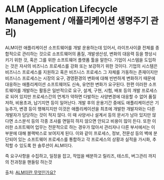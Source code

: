 # ALM (Application Lifecycle Management / 애플리케이션 생명주기 관리)
ALM이란 애플리케이션 소프트웨어를 개발 운용하는데 있어서, 라이프사이클 전체를 종합적으로 관리하는 것으로 소프트웨어의 품질, 개발생산성, 변화의 대응력 등을 향상시키기 위한 것, 혹은 그를 위한 소프트웨어 플랫폼 툴을 말한다.
기업이 시스템을 도입하는 것은 자사의 비즈니스 프로세스를 강화 또는 보강하기 위한 것이다.
기업의 시스템은 비즈니스 프로세스를 지원하고 혹은 비즈니스 프로세스 그 자체를 가동하는 존재이지만 비즈니스 프로세스는 시장의 요구, 경영환경의 변화에 대해 빈번하게 변화하기 때문에 대응하는 애플리케이션 소프트웨어도 신속, 유연한 변화가 요구된다.
한편 이러한 소프트웨어를 개발하는 활동은 일반적으로 요구, 설계, 구현, 시험, 배포 등의 개발 프로세스로 되어 있지만 프로세스간의 연계가 약하면 다발하는 사양변경에 대응할 수 없어 품질저하, 비용초과, 납기지연 등이 일어난다.
개발 후의 운용기간 중에도 애플리케이션은 기능추가, 변경 등이 행해지지만 이것은 애플리케이션을 최초에 개발한 개발자와는 다른 개발자가 담당하는 것이 적지 않다. 이 때 사양서나 설계서 등의 문서가 남아 있지만 않다면 소스분석 등의 각종 조사를 면밀히 하지 않으면 안되고 비용이 많이 든다.
또한 이러한 소프트웨어 업무는 전문적으로 하는 경우가 많아서 관리자나 다른 부서에서는 이 부분에 대해 블랙박스로 보여지게 된다.
이와 같이 프로세스, 정보, 전문성 등의 벽에 분단되어 있는 소프트웨어 프로세스를 통합하고 각 프로세스의 상황과 실적을 가시화, 추적할 수 있도록 한 솔루션이 ALM이다.

즉 요구사항을 수집하고, 일정을 잡고, 작업을 배분하고 릴리즈, 테스트, 버그관리 까지의 전과정을 핸들링 하는것

출처: [ALM이란 무엇인가요?](http://www.lionssoft.co.kr/alm%EC%9D%B4%EB%9E%80-%EB%AC%B4%EC%97%87%EC%9D%B8%EA%B0%80%EC%9A%94-2/)



